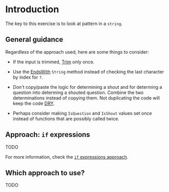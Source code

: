 # Introduction

The key to this exercise is to look at pattern in a `string`.

## General guidance

Regardless of the approach used, here are some things to consider:

- If the input is trimmed, [Trim][trim] only once.

- Use the [EndsWith][endswith] `String` method instead of checking the last character by index for `?`.

- Don't copy/paste the logic for determining a shout and for determing a question into determing a shouted question.
  Combine the two determinations instead of copying them.
  Not duplicating the code will keep the code [DRY][dry].

- Perhaps consider making `IsQuestion` and `IsShout` values set once instead of functions that are possibly called twice.

## Approach: `if` expressions

TODO

For more information, check the [`if` expressions approach][approach-if].

## Which approach to use?

TODO

[trim]: https://learn.microsoft.com/en-us/dotnet/api/system.string.trim
[endswith]: https://learn.microsoft.com/en-us/dotnet/api/system.string.endswith
[dry]: https://en.wikipedia.org/wiki/Don%27t_repeat_yourself
[approach-if]: https://exercism.org/tracks/fsharp/exercises/bob/approaches/if
